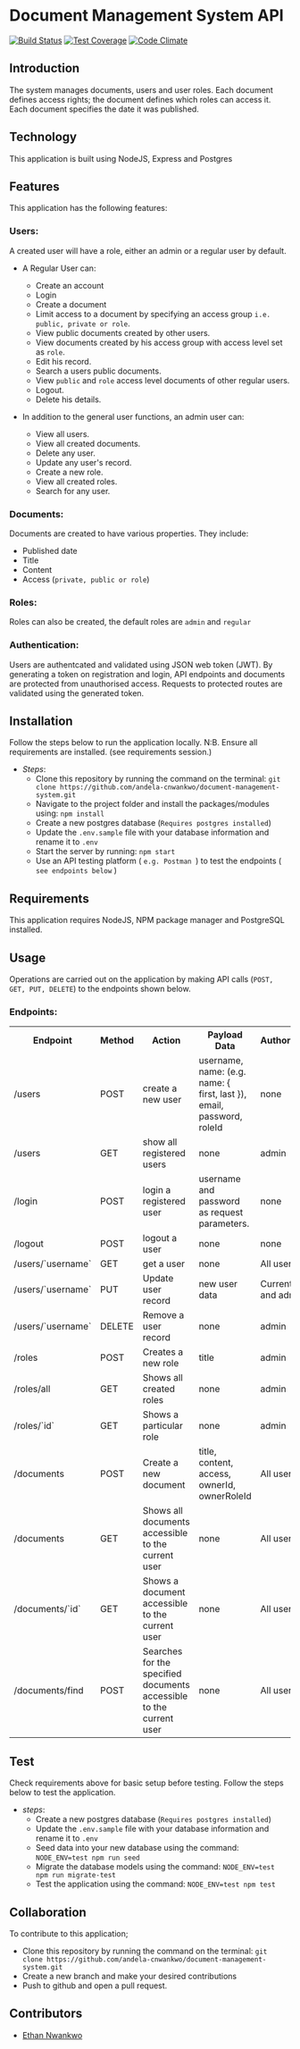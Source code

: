 
# Document Management System API

[![Build Status](https://travis-ci.org/andela-cnwankwo/document-management-system.svg?branch=develop)](https://travis-ci.org/andela-cnwankwo/document-management-system)  [![Test Coverage](https://codeclimate.com/github/andela-cnwankwo/document-management-system/badges/coverage.svg)](https://codeclimate.com/github/andela-cnwankwo/document-management-system/coverage)   [![Code Climate](https://codeclimate.com/github/andela-cnwankwo/document-management-system/badges/gpa.svg)](https://codeclimate.com/github/andela-cnwankwo/document-management-system)  


## Introduction

The system manages documents, users and user roles. Each document defines access rights; the document defines which roles can access it. 
Each document specifies the date it was published.

## Technology

This application is built using NodeJS, Express and Postgres

## Features
This application has the following features:

### Users:
A created user will have a role, either an admin or a regular user by default.
- A Regular User can: 
    - Create an account
    - Login
    - Create a document
    - Limit access to a document by specifying an access group `i.e. public, private or role`.
    - View public documents created by other users.
    - View documents created by his access group with access level set as `role`.
    - Edit his record.
    - Search a users public documents.
    - View `public` and `role` access level documents of other regular users.
    - Logout.
    - Delete his details.

- In addition to the general user functions, an admin user can:
    - View all users.
    - View all created documents.
    - Delete any user.
    - Update any user's record.
    - Create a new role.
    - View all created roles.
    - Search for any user.

### Documents:
Documents are created to have various properties.
They include:
- Published date
- Title
- Content
- Access (`private, public or role`)

### Roles:
Roles can also be created, the default roles are `admin` and `regular`

### Authentication:
Users are authentcated and validated using JSON web token (JWT).
By generating a token on registration and login, API endpoints and documents are protected from unauthorised access.
Requests to protected routes are validated using the generated token.

## Installation
Follow the steps below to run the application locally.
N:B. Ensure all requirements are installed. (see requirements session.)
- *Steps*:
    - Clone this repository by running the command on the terminal: `git clone https://github.com/andela-cnwankwo/document-management-system.git`
    - Navigate to the project folder and install the packages/modules using: `npm install`
    - Create a new postgres database (`Requires postgres installed`)
    - Update the `.env.sample` file with your database information and rename it to `.env`
    - Start the server by running: `npm start`
    - Use an API testing platform ( `e.g. Postman `) to test the endpoints ( `see endpoints below` )

## Requirements
This application requires NodeJS, NPM package manager and PostgreSQL installed.

## Usage
Operations are carried out on the application by making API calls (`POST, GET, PUT, DELETE`) to the endpoints shown below.

### Endpoints:

<table> 
<tr>
<th> Endpoint </th> <th> Method </th> <th> Action </th> <th> Payload Data </th> <th> Authorization </th>
</tr>
<tr>
<td> /users </td> <td> POST </td> <td> create a new user </td> <td> username, name: (e.g. name: { first, last }), email, password, roleId </td> <td> none </td>
</tr>
<tr>
<td> /users </td> <td> GET </td> <td> show all registered users </td> <td> none </td> <td> admin </td>
</tr>
<tr>
<td> /login </td> <td> POST </td> <td> login a registered user </td> <td> username and password as request parameters. </td> <td> none </td>
</tr>
<tr>
<td> /logout </td> <td> POST </td> <td> logout a user </td> <td> none </td> <td> none </td>
</tr>
<tr>
<td> /users/`username` </td> <td> GET </td> <td> get a user </td> <td> none </td> <td> All users </td>
</tr>
<tr>
<td> /users/`username` </td> <td> PUT </td> <td> Update user record</td> <td> new user data </td> <td> Current user and admin </td>
</tr>
<tr>
<td> /users/`username` </td> <td> DELETE </td> <td> Remove a user record</td> <td> none </td> <td> admin </td>
</tr>
<tr>
<td> /roles </td> <td> POST </td> <td> Creates a new role </td> <td> title </td> <td> admin </td>
</tr>
<tr>
<td> /roles/all </td> <td> GET </td> <td> Shows all created roles </td> <td> none </td> <td> admin </td>
</tr>
<tr>
<td> /roles/`id` </td> <td> GET </td> <td> Shows a particular role </td> <td> none </td> <td> admin </td>
</tr>
<tr>
<td> /documents </td> <td> POST </td> <td> Create a new document </td> <td> title, content, access, ownerId, ownerRoleId </td> <td> All users </td>
</tr>
<tr>
<td> /documents </td> <td> GET </td> <td> Shows all documents accessible to the current user</td> <td> none </td> <td> All users </td>
</tr>
<tr>
<td> /documents/`id` </td> <td> GET </td> <td> Shows a document accessible to the current user </td> <td> none </td> <td> All users </td>
</tr>
<tr>
<td> /documents/find </td> <td> POST </td> <td> Searches for the specified documents accessible to the current user </td> <td> none </td> <td> All users </td>
</tr>
</table>

## Test
Check requirements above for basic setup before testing. Follow the steps below to test the application.
- *steps*:
    - Create a new postgres database (`Requires postgres installed`)
    - Update the `.env.sample` file with your database information and rename it to `.env`
    - Seed data into your new database using the command: `NODE_ENV=test npm run seed`
    - Migrate the database models using the command: `NODE_ENV=test npm run migrate-test`
    - Test the application using the command: `NODE_ENV=test npm test`

## Collaboration
To contribute to this application;
- Clone this repository by running the command on the terminal: `git clone https://github.com/andela-cnwankwo/document-management-system.git`
- Create a new branch and make your desired contributions
- Push to github and open a pull request.

## Contributors
- [Ethan Nwankwo](github.com/andela-cnwankwo)